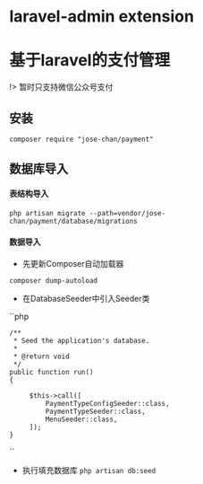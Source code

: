 laravel-admin extension
======

# 基于laravel的支付管理

!> 暂时只支持微信公众号支付

## 安装

``
composer require "jose-chan/payment"
``

## 数据库导入

#### 表结构导入

``
php artisan migrate --path=vendor/jose-chan/payment/database/migrations
``

#### 数据导入

- 先更新Composer自动加载器

``
composer dump-autoload
``

- 在DatabaseSeeder中引入Seeder类

``php

    /**
     * Seed the application's database.
     *
     * @return void
     */
    public function run()
    {

         $this->call([
             PaymentTypeConfigSeeder::class,
             PaymentTypeSeeder::class,
             MenuSeeder::class,
         ]);
    }
``

- 执行填充数据库
``
php artisan db:seed
``


